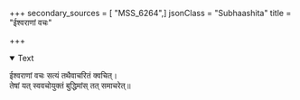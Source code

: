 +++
secondary_sources = [ "MSS_6264",]
jsonClass = "Subhaashita"
title = "ईश्वराणां वचः"

+++

<details open><summary>Text</summary>

ईश्वराणां वचः सत्यं तथैवाचरितं क्वचित्।  
तेषां यत् स्ववचोयुक्तं बुद्धिमांस् तत् समाचरेत्॥
</details>
